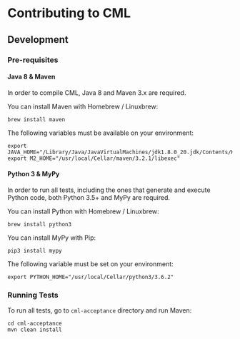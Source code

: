 # Contributing to CML

## Development

### Pre-requisites

#### Java 8 & Maven

In order to compile CML, Java 8 and Maven 3.x are required.

You can install Maven with Homebrew / Linuxbrew:

```
brew install maven
```

The following variables must be available on your environment:

```
export JAVA_HOME="/Library/Java/JavaVirtualMachines/jdk1.8.0_20.jdk/Contents/Home"
export M2_HOME="/usr/local/Cellar/maven/3.2.1/libexec"
```

#### Python 3 & MyPy

In order to run all tests, including the ones that generate and execute Python code, both Python 3.5+ and MyPy are required.

You can install Python with Homebrew / Linuxbrew:

```
brew install python3
```

You can install MyPy with Pip:

```
pip3 install mypy
```

The following variable must be set on your environment:

```
export PYTHON_HOME="/usr/local/Cellar/python3/3.6.2"
```

### Running Tests

To run all tests, go to `cml-acceptance` directory and run Maven:

```
cd cml-acceptance
mvn clean install
```


